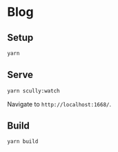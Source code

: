 # Blog

## Setup

```sh
yarn
```

## Serve

```sh
yarn scully:watch
```

Navigate to `http://localhost:1668/`.

## Build

```sh
yarn build
```
